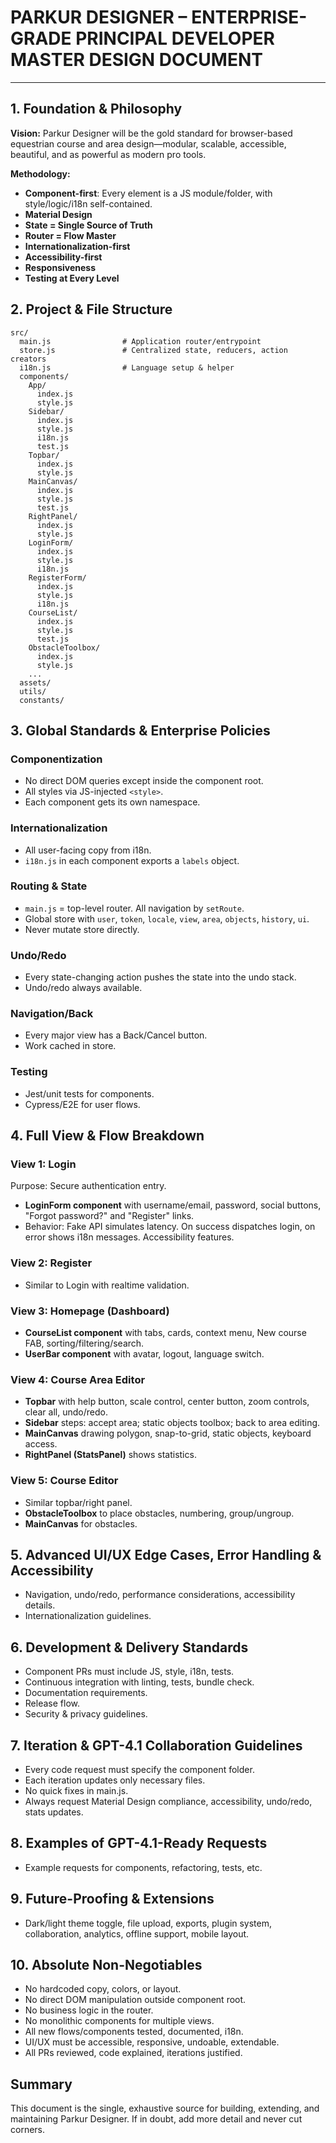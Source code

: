 # PARKUR DESIGNER – ENTERPRISE-GRADE PRINCIPAL DEVELOPER MASTER DESIGN DOCUMENT

---

## 1. Foundation & Philosophy

**Vision:**
Parkur Designer will be the gold standard for browser-based equestrian course and area design—modular, scalable, accessible, beautiful, and as powerful as modern pro tools.

**Methodology:**
* **Component-first**: Every element is a JS module/folder, with style/logic/i18n self-contained.
* **Material Design**
* **State = Single Source of Truth**
* **Router = Flow Master**
* **Internationalization-first**
* **Accessibility-first**
* **Responsiveness**
* **Testing at Every Level**

## 2. Project & File Structure
```
src/
  main.js                # Application router/entrypoint
  store.js               # Centralized state, reducers, action creators
  i18n.js                # Language setup & helper
  components/
    App/
      index.js
      style.js
    Sidebar/
      index.js
      style.js
      i18n.js
      test.js
    Topbar/
      index.js
      style.js
    MainCanvas/
      index.js
      style.js
      test.js
    RightPanel/
      index.js
      style.js
    LoginForm/
      index.js
      style.js
      i18n.js
    RegisterForm/
      index.js
      style.js
      i18n.js
    CourseList/
      index.js
      style.js
      test.js
    ObstacleToolbox/
      index.js
      style.js
    ...
  assets/
  utils/
  constants/
```

## 3. Global Standards & Enterprise Policies
### Componentization
* No direct DOM queries except inside the component root.
* All styles via JS-injected `<style>`.
* Each component gets its own namespace.

### Internationalization
* All user-facing copy from i18n.
* `i18n.js` in each component exports a `labels` object.

### Routing & State
* `main.js` = top-level router. All navigation by `setRoute`.
* Global store with `user`, `token`, `locale`, `view`, `area`, `objects`, `history`, `ui`.
* Never mutate store directly.

### Undo/Redo
* Every state-changing action pushes the state into the undo stack.
* Undo/redo always available.

### Navigation/Back
* Every major view has a Back/Cancel button.
* Work cached in store.

### Testing
* Jest/unit tests for components.
* Cypress/E2E for user flows.

## 4. Full View & Flow Breakdown
### View 1: Login
Purpose: Secure authentication entry.
* **LoginForm component** with username/email, password, social buttons, "Forgot password?" and "Register" links.
* Behavior: Fake API simulates latency. On success dispatches login, on error shows i18n messages. Accessibility features.

### View 2: Register
* Similar to Login with realtime validation.

### View 3: Homepage (Dashboard)
* **CourseList component** with tabs, cards, context menu, New course FAB, sorting/filtering/search.
* **UserBar component** with avatar, logout, language switch.

### View 4: Course Area Editor
* **Topbar** with help button, scale control, center button, zoom controls, clear all, undo/redo.
* **Sidebar** steps: accept area; static objects toolbox; back to area editing.
* **MainCanvas** drawing polygon, snap-to-grid, static objects, keyboard access.
* **RightPanel (StatsPanel)** shows statistics.

### View 5: Course Editor
* Similar topbar/right panel.
* **ObstacleToolbox** to place obstacles, numbering, group/ungroup.
* **MainCanvas** for obstacles.

## 5. Advanced UI/UX Edge Cases, Error Handling & Accessibility
* Navigation, undo/redo, performance considerations, accessibility details.
* Internationalization guidelines.

## 6. Development & Delivery Standards
* Component PRs must include JS, style, i18n, tests.
* Continuous integration with linting, tests, bundle check.
* Documentation requirements.
* Release flow.
* Security & privacy guidelines.

## 7. Iteration & GPT-4.1 Collaboration Guidelines
* Every code request must specify the component folder.
* Each iteration updates only necessary files.
* No quick fixes in main.js.
* Always request Material Design compliance, accessibility, undo/redo, stats updates.

## 8. Examples of GPT-4.1-Ready Requests
* Example requests for components, refactoring, tests, etc.

## 9. Future-Proofing & Extensions
* Dark/light theme toggle, file upload, exports, plugin system, collaboration, analytics, offline support, mobile layout.

## 10. Absolute Non-Negotiables
* No hardcoded copy, colors, or layout.
* No direct DOM manipulation outside component root.
* No business logic in the router.
* No monolithic components for multiple views.
* All new flows/components tested, documented, i18n.
* UI/UX must be accessible, responsive, undoable, extendable.
* All PRs reviewed, code explained, iterations justified.

## Summary
This document is the single, exhaustive source for building, extending, and maintaining Parkur Designer. If in doubt, add more detail and never cut corners.
